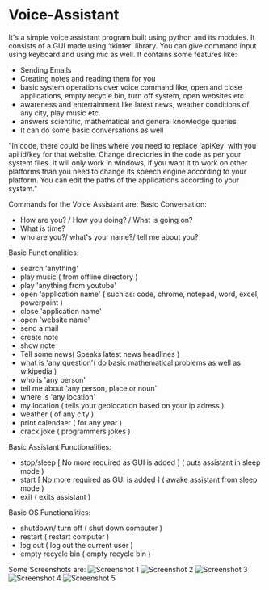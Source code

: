 # Voice-Assistant
It's a simple voice assistant program built using python and its modules.
It consists of a GUI made using ‘tkinter’ library. You can give command input using keyboard and using mic as well.
It contains some features like:
* Sending Emails
* Creating notes and reading them for you
* basic system operations over voice command like, open and close applications, empty recycle bin, turn off system, open websites etc
* awareness and entertainment like latest news, weather conditions of any city, play music etc.
* answers scientific, mathematical and general knowledge queries
* It can do some basic conversations as well


"In code, there could be lines where you need to replace 'apiKey' with you api id/key for that website.
Change directories in the code as per your system files.
It will only work in windows, if you want it to work on other platforms than you need to change its speech engine according to your platform.
You can edit the paths of the applications according to your system."


Commands for the Voice Assistant are:
Basic Conversation:
* How are you? / How you doing? / What is going on?
* What is time?
* who are you?/ what's your name?/ tell me about you?


Basic Functionalities:
* search 'anything'
* play music ( from offline directory )
* play 'anything from youtube'
* open 'application name' ( such as: code, chrome, notepad, word, excel, powerpoint )
* close 'application name'
* open 'website name'
* send a mail
* create note
* show note
* Tell some news( Speaks latest news headlines )
* what is 'any question'( do basic mathematical problems as well as wikipedia )
* who is 'any person'
* tell me about 'any person, place or noun'
* where is 'any location'
* my location ( tells your geolocation based on your ip adress )
* weather ( of any city )
* print calendaer ( for any year )
* crack joke ( programmers jokes )


Basic Assistant Functionalities:
* stop/sleep  [ No more required as GUI is added ] ( puts assistant in sleep mode )
* start  [ No more required as GUI is added ] ( awake assistant from sleep mode )
* exit ( exits assistant )


Basic OS Functionalities:
* shutdown/ turn off ( shut down computer )
* restart ( restart computer )
* log out ( log out the current user )
* empty recycle bin ( empty recycle bin )

Some Screenshots are:
![Screenshot 1](https://github.com/Pahadi10/Voice-Assistant/assets/91412189/c0241081-55e1-4eca-85a8-494eac66f8bf)
![Screenshot 2](https://github.com/Pahadi10/Voice-Assistant/assets/91412189/82ad0765-24aa-47bf-bd4b-e70118f41315)
![Screenshot 3](https://github.com/Pahadi10/Voice-Assistant/assets/91412189/88dbca34-ddee-418b-acea-7f49559379ac)
![Screenshot 4](https://github.com/Pahadi10/Voice-Assistant/assets/91412189/8d83ed26-10ce-49f6-a3b8-c040c23c1b52)
![Screenshot 5](https://github.com/Pahadi10/Voice-Assistant/assets/91412189/24ce6a05-9cab-4515-bd84-0a643fb08a50)
